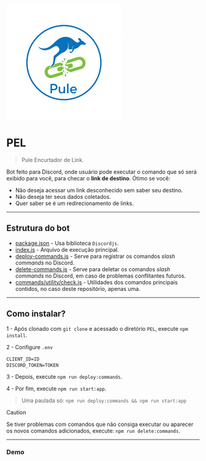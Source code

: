<img src="pel-logo.png" alt="PEL Logo" width="300" height="300" />

# PEL
> Pule Encurtador de Link.

Bot feito para Discord, onde usuário pode executar o comando que só será exibido para você, para checar o **link de destino**. 
Ótimo se você:

- Não deseja acessar um link desconhecido sem saber seu destino.
- Não deseja ter seus dados coletados.
- Quer saber se é um redirecionamento de links.

---

## Estrutura do bot

- [package.json](package.json) - Usa biblioteca `Discordjs`.
- [index.js](index.js) - Arquivo de execução principal.
- [deploy-commands.js](deploy-commands.js) - Serve para registrar os comandos _slash commands_ no Discord.
- [delete-commands.js](delete-commands.js) - Serve para deletar os comandos _slash commands_ no Discord, em caso de problemas conflitantes futuros.
- [commands/utility/check.js](commands/utility/check.js) - Utilidades dos comandos principais contidos, no caso deste repositório, apenas uma.

---

## Como instalar?

1 - Após clonado com `git clone` e acessado o diretório `PEL`, execute `npm install`.

2 - Configure `.env` 
```
CLIENT_ID=ID
DISCORD_TOKEN=TOKEN
```
3 - Depois, execute `npm run deploy:commands`.

4 - Por fim, execute `npm run start:app`.

> Uma paulada só: `npm run deploy:commands && npm run start:app`

> [!caution]
> Se tiver problemas com comandos que não consiga executar ou aparecer os novos comandos adicionados, execute: `npm run delete:commands`.

---

### Demo